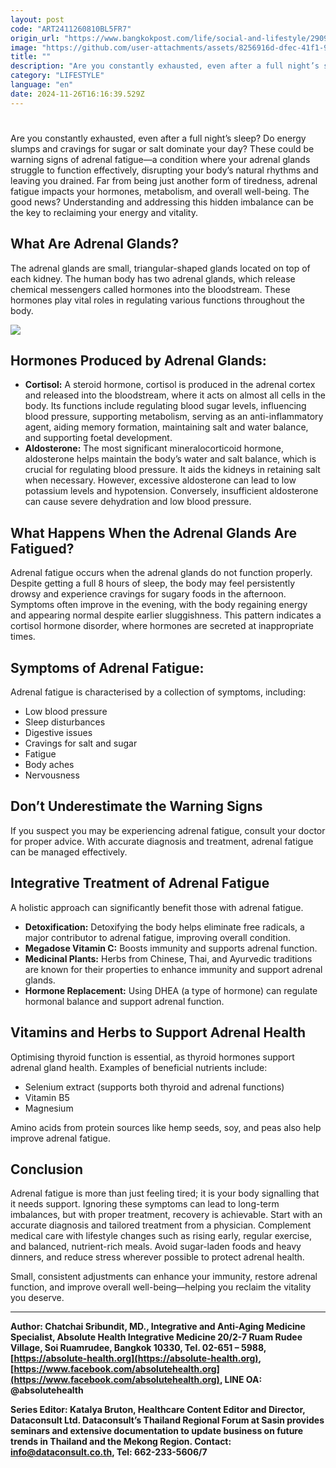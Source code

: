 ```yaml
---
layout: post
code: "ART2411260810BL5FR7"
origin_url: "https://www.bangkokpost.com/life/social-and-lifestyle/2909071/adrenal-fatigue-understanding-symptoms-and-holistic-recovery"
image: "https://github.com/user-attachments/assets/8256916d-dfec-41f1-9503-6e2e8aa8703a"
title: ""
description: "Are you constantly exhausted, even after a full night’s sleep? Do energy slumps and cravings for sugar or salt dominate your day? These could be warning signs of adrenal fatigue—a condition where your adrenal glands struggle to function effectively, disrupting your body’s natural rhythms and leaving you drained. Far from being just another form of tiredness, adrenal fatigue impacts your hormones, metabolism, and overall well-being. The good news? Understanding and addressing this hidden imbalance can be the key to reclaiming your energy and vitality."
category: "LIFESTYLE"
language: "en"
date: 2024-11-26T16:16:39.529Z
---
```


# 

Are you constantly exhausted, even after a full night’s sleep? Do energy slumps and cravings for sugar or salt dominate your day? These could be warning signs of adrenal fatigue—a condition where your adrenal glands struggle to function effectively, disrupting your body’s natural rhythms and leaving you drained. Far from being just another form of tiredness, adrenal fatigue impacts your hormones, metabolism, and overall well-being. The good news? Understanding and addressing this hidden imbalance can be the key to reclaiming your energy and vitality.

What Are Adrenal Glands?
------------------------

The adrenal glands are small, triangular-shaped glands located on top of each kidney. The human body has two adrenal glands, which release chemical messengers called hormones into the bloodstream. These hormones play vital roles in regulating various functions throughout the body.

![](https://github.com/user-attachments/assets/80ccb03b-b54b-4256-8363-671addf5921e)

Hormones Produced by Adrenal Glands:
------------------------------------

*   **Cortisol:** A steroid hormone, cortisol is produced in the adrenal cortex and released into the bloodstream, where it acts on almost all cells in the body. Its functions include regulating blood sugar levels, influencing blood pressure, supporting metabolism, serving as an anti-inflammatory agent, aiding memory formation, maintaining salt and water balance, and supporting foetal development.
*   **Aldosterone:** The most significant mineralocorticoid hormone, aldosterone helps maintain the body’s water and salt balance, which is crucial for regulating blood pressure. It aids the kidneys in retaining salt when necessary. However, excessive aldosterone can lead to low potassium levels and hypotension. Conversely, insufficient aldosterone can cause severe dehydration and low blood pressure.

What Happens When the Adrenal Glands Are Fatigued?
--------------------------------------------------

Adrenal fatigue occurs when the adrenal glands do not function properly. Despite getting a full 8 hours of sleep, the body may feel persistently drowsy and experience cravings for sugary foods in the afternoon. Symptoms often improve in the evening, with the body regaining energy and appearing normal despite earlier sluggishness. This pattern indicates a cortisol hormone disorder, where hormones are secreted at inappropriate times.

Symptoms of Adrenal Fatigue:
----------------------------

Adrenal fatigue is characterised by a collection of symptoms, including:

*   Low blood pressure
*   Sleep disturbances
*   Digestive issues
*   Cravings for salt and sugar
*   Fatigue
*   Body aches
*   Nervousness

Don’t Underestimate the Warning Signs
-------------------------------------

If you suspect you may be experiencing adrenal fatigue, consult your doctor for proper advice. With accurate diagnosis and treatment, adrenal fatigue can be managed effectively.

Integrative Treatment of Adrenal Fatigue
----------------------------------------

A holistic approach can significantly benefit those with adrenal fatigue.

*   **Detoxification:** Detoxifying the body helps eliminate free radicals, a major contributor to adrenal fatigue, improving overall condition.
*   **Megadose Vitamin C:** Boosts immunity and supports adrenal function.
*   **Medicinal Plants:** Herbs from Chinese, Thai, and Ayurvedic traditions are known for their properties to enhance immunity and support adrenal glands.
*   **Hormone Replacement:** Using DHEA (a type of hormone) can regulate hormonal balance and support adrenal function.

Vitamins and Herbs to Support Adrenal Health
--------------------------------------------

Optimising thyroid function is essential, as thyroid hormones support adrenal gland health. Examples of beneficial nutrients include:

*   Selenium extract (supports both thyroid and adrenal functions)
*   Vitamin B5
*   Magnesium

Amino acids from protein sources like hemp seeds, soy, and peas also help improve adrenal fatigue.

Conclusion
----------

Adrenal fatigue is more than just feeling tired; it is your body signalling that it needs support. Ignoring these symptoms can lead to long-term imbalances, but with proper treatment, recovery is achievable. Start with an accurate diagnosis and tailored treatment from a physician. Complement medical care with lifestyle changes such as rising early, regular exercise, and balanced, nutrient-rich meals. Avoid sugar-laden foods and heavy dinners, and reduce stress wherever possible to protect adrenal health.

Small, consistent adjustments can enhance your immunity, restore adrenal function, and improve overall well-being—helping you reclaim the vitality you deserve.

* * *

**Author: Chatchai Sribundit, MD., Integrative and Anti-Aging Medicine Specialist, Absolute Health Integrative Medicine 20/2-7 Ruam Rudee Village, Soi Ruamrudee, Bangkok 10330, Tel. 02-651 – 5988, [https://absolute-health.org](https://absolute-health.org),** **[https://www.facebook.com/absolutehealth.org](https://www.facebook.com/absolutehealth.org), LINE OA: @absolutehealth** 

**Series Editor: Katalya Bruton, Healthcare Content Editor and Director, Dataconsult Ltd. Dataconsult’s Thailand Regional Forum at Sasin provides seminars and extensive documentation to update business on future trends in Thailand and the Mekong Region. Contact: [info@dataconsult.co.th](mailto:info@dataconsult.co.th), Tel: 662-233-5606/7**